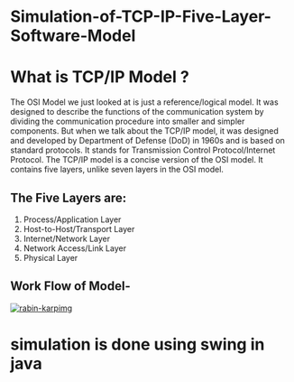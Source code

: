 # Simulation-of-TCP-IP-Five-Layer-Software-Model
<h1>What is TCP/IP Model ?</h1>
<p>The OSI Model we just looked at is just a reference/logical model. It was designed to describe the functions of the communication system by dividing the communication procedure into smaller and simpler components. But when we talk about the TCP/IP model, it was designed and developed by Department of Defense (DoD) in 1960s and is based on standard protocols. It stands for Transmission Control Protocol/Internet Protocol. The TCP/IP model is a concise version of the OSI model. It contains five layers, unlike seven layers in the OSI model.</p>
<h2>The Five Layers are:</h2>
<ol>
  <li>Process/Application Layer</li>
  <li>Host-to-Host/Transport Layer</li>
  <li>Internet/Network Layer</li>
  <li>Network Access/Link Layer</li>
  <li>Physical Layer</li>
</ol> 
<h2>Work Flow of Model-</h2>
<a href="https://ibb.co/F3WXVnN"><img src="https://i.ibb.co/549kF2t/rabin-karpimg.jpg" alt="rabin-karpimg" border="0"></a>
<h1>simulation is done using swing in java</h1>

